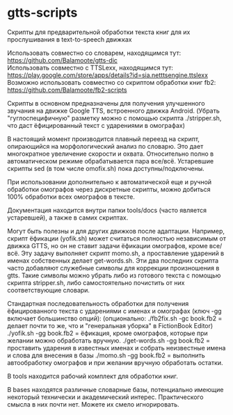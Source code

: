 # gtts-scripts
Скрипты для предварительной обработки текста книг для их прослушивания в text-to-speech движках

Использовать совместно со словарем, находящимся тут: https://github.com/Balamoote/gtts-dic</br>
Использовать совместно с TTSLexx, находящимся тут: https://play.google.com/store/apps/details?id=sia.netttsengine.ttslexx</br>
Возможно использовать совместно со скриптом обработки книг fb2: https://github.com/Balamoote/fb2-scripts

Скрипты в основном предназначены для получения улучшенного звучания на движке Google TTS, встроенного движка Android.
(Убрать "гуглоспецифичную" разметку можно с помощью скрипта ./stripper.sh, что даст ёфицированный текст с ударениями в омографах)

В настоящий момент производится плавный переезд на скрипт, опирающийся на морфологический анализ по словарю. Это дает многократное увеличение скорости
и охвата. Относительно полно в автоматическом режиме обрабатывается пара все/всё. Устаревшие скрипты sed (в том числе omofix.sh) пока доступны/подключены.

При использовании дополнительно к автоматической еще и ручной обработки омографов через дискретные скрипты, можно добиться 100% обработки всех омографов в тексте.

Документация находится внутри папки tools/docs (часто является устаревшей), а также в самих скриптах.

Могут быть полезны и для других движков после адаптации. Например, скрипт ёфикации (yofik.sh) может считаться полностью независимым от движка GTTS,
но он не ставит задачи ёфикации омографов, кроме все/всё. Эту задачу выполняет скрипт momo.sh, а проставление ударений в именах собственных делает get-words.sh.
Эти два последних скрипта часто добавляют служебные символы для коррекции произношения в gtts. Такие символы можно убрать либо из готового текста с помощью
скрипта stripper.sh, либо самостоятельно почистить от них соответствующие словари.

Стандартная последовательность обработки для получения ёфицированного текста с ударениями с именах и омографах (ключ -gg  включает большинство опций):
(опционально: ./fb2fix.sh -gc book.fb2 = делает почти то же, что и "генеральная уборка" в FictionBook Editor)
./yofik.sh -gg book.fb2     = ёфикация, кроме омографов, которые при желании можно обработать вручную.
./get-words.sh -gg book.fb2 = проставить ударения в известных именах и собрать неизвестные имена и слова для внесения в базы
./momo.sh -gg book.fb2      = выполнить автообработку омографов и при желании вручную обработать остатки.

В tools находится рабочий комплект для обработки книг.

В bases находятся различные словарные базы, потенциально имеющие некоторый технически и академический интерес. Практического
смысла в них почти нет. Можете их смело игнорировать.

